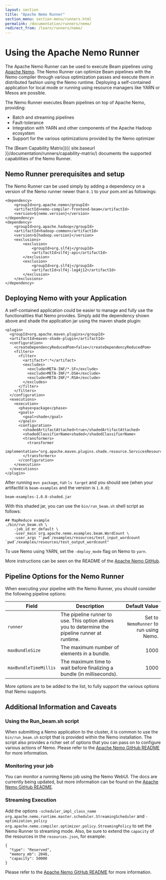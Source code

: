 ```yaml
---
layout: section
title: "Apache Nemo Runner"
section_menu: section-menu/runners.html
permalink: /documentation/runners/nemo/
redirect_from: /learn/runners/nemo/
---
```

<!--
Licensed under the Apache License, Version 2.0 (the "License");
you may not use this file except in compliance with the License.
You may obtain a copy of the License at

http://www.apache.org/licenses/LICENSE-2.0

Unless required by applicable law or agreed to in writing, software
distributed under the License is distributed on an "AS IS" BASIS,
WITHOUT WARRANTIES OR CONDITIONS OF ANY KIND, either express or implied.
See the License for the specific language governing permissions and
limitations under the License.
-->
# Using the Apache Nemo Runner

The Apache Nemo Runner can be used to execute Beam pipelines using [Apache Nemo](http://nemo.apache.org).
The Nemo Runner can optimize Beam pipelines with the Nemo compiler through various optimization passes
and execute them in distributed fashion using the Nemo runtime. Deploying a self-contained application
for local mode or running using resource managers like YARN or Mesos are possible.

The Nemo Runner executes Beam pipelines on top of Apache Nemo, providing:

* Batch and streaming pipelines
* Fault-tolerance
* Integration with YARN and other components of the Apache Hadoop ecosystem
* Support for the various optimizations provided by the Nemo optimizer

The [Beam Capability Matrix]({{ site.baseurl }}/documentation/runners/capability-matrix/) documents the
supported capabilities of the Nemo Runner.

## Nemo Runner prerequisites and setup

The Nemo Runner can be used simply by adding a dependency on a version of the Nemo runner newer than `0.1`
to your pom.xml as followings:

```
<dependency>
    <groupId>org.apache.nemo</groupId>
    <artifactId>nemo-compiler-frontend-beam</artifactId>
    <version>${nemo.version}</version>
</dependency>
<dependency>
    <groupId>org.apache.hadoop</groupId>
    <artifactId>hadoop-common</artifactId>
    <version>${hadoop.version}</version>
    <exclusions>
        <exclusion>
            <groupId>org.slf4j</groupId>
            <artifactId>slf4j-api</artifactId>
        </exclusion>
        <exclusion>
            <groupId>org.slf4j</groupId>
            <artifactId>slf4j-log4j12</artifactId>
        </exclusion>
    </exclusions>
</dependency>
```

## Deploying Nemo with your Application

A self-contained application could be easier to manage and fully use the functionalities that Nemo provides.
Simply add the dependency shown above and shade the application jar using the maven shade plugin:

```
<plugin>
  <groupId>org.apache.maven.plugins</groupId>
  <artifactId>maven-shade-plugin</artifactId>
  <configuration>
    <createDependencyReducedPom>false</createDependencyReducedPom>
    <filters>
      <filter>
        <artifact>*:*</artifact>
        <excludes>
          <exclude>META-INF/*.SF</exclude>
          <exclude>META-INF/*.DSA</exclude>
          <exclude>META-INF/*.RSA</exclude>
        </excludes>
      </filter>
    </filters>
  </configuration>
  <executions>
    <execution>
      <phase>package</phase>
      <goals>
        <goal>shade</goal>
      </goals>
      <configuration>
        <shadedArtifactAttached>true</shadedArtifactAttached>
        <shadedClassifierName>shaded</shadedClassifierName>
        <transformers>
          <transformer
            implementation="org.apache.maven.plugins.shade.resource.ServicesResourceTransformer"/>
        </transformers>
      </configuration>
    </execution>
  </executions>
</plugin>
```

After running `mvn package`, run `ls target` and you should see (when your artifactId is `beam-examples`
and the version is `1.0.0`):

```
beam-examples-1.0.0-shaded.jar
```

With this shaded jar, you can use the `bin/run_beam.sh` shell script as follows:

```
## MapReduce example
./bin/run_beam.sh \
    -job_id mr_default \
    -user_main org.apache.nemo.examples.beam.WordCount \
    -user_args "`pwd`/examples/resources/test_input_wordcount `pwd`/examples/resources/test_output_wordcount"
```

To use Nemo using YARN, set the `-deploy_mode` flag on Nemo to `yarn`. 

More instructions can be seen on the README of the [Apache Nemo GitHub](https://github.com/apache/incubator-nemo).

## Pipeline Options for the Nemo Runner

When executing your pipeline with the Nemo Runner, you should consider the following pipeline options:

| Field       | Description           | Default Value  |
| ------------- |---------------| -----:|
| `runner`      | The pipeline runner to use. This option allows you to determine the pipeline runner at runtime. | Set to `NemoRunner` to run using Nemo. |
| `maxBundleSize`      | The maximum number of elements in a bundle. |   1000 |
| `maxBundleTimeMillis` | The maximum time to wait before finalizing a bundle (in milliseconds). |   1000 |

More options are to be added to the list, to fully support the various options that Nemo supports.

## Additional Information and Caveats

### Using the Run_beam.sh script

When submitting a Nemo application to the cluster, it is common to use the `bin/run_beam.sh` script that is
provided within the Nemo installation. The script also provides a richer set of options that you can pass on to
configure various actions of Nemo. Please refer to the
[Apache Nemo GitHub README](https://github.com/apache/incubator-nemo) for more information.

### Monitoring your job

You can monitor a running Nemo job using the Nemo WebUI. The docs are currently being updated, but more
information can be found on the [Apache Nemo GitHub README](https://github.com/apache/incubator-nemo).

### Streaming Execution

Add the options `-scheduler_impl_class_name org.apache.nemo.runtime.master.scheduler.StreamingScheduler`
and `-optimization_policy org.apache.nemo.compiler.optimizer.policy.StreamingPolicy` to set the Nemo Runner
to streaming mode.
Also, be sure to extend the `capacity` of the resources in the `resources.json`, for example:

```
{
  "type": "Reserved",
  "memory_mb": 2048,
  "capacity": 50000
}
```

Please refer to the [Apache Nemo GitHub README](https://github.com/apache/incubator-nemo) for more information.
